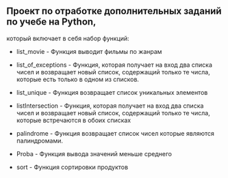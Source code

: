## Проект по отработке дополнительных заданий по учебе на Python, 
который включает в себя набор функций:

* list_movie - Функция выводит фильмы по жанрам

* list_of_exceptions - Функция, которая получает на вход два списка чисел и возвращает новый список, содержащий только те числа, которые есть только в одном из списков.

* list_unique - Функция возвращает список уникальных элементов

* listIntersection - Функция, которая получает на вход два списка чисел и возвращает новый список, содержащий только те числа, которые встречаются в обоих списках

* palindrome - Функция возвращает список чисел которые являются палиндромами.

* Proba - Функция вывода значений меньше среднего

* sort - Функция сортировки продуктов